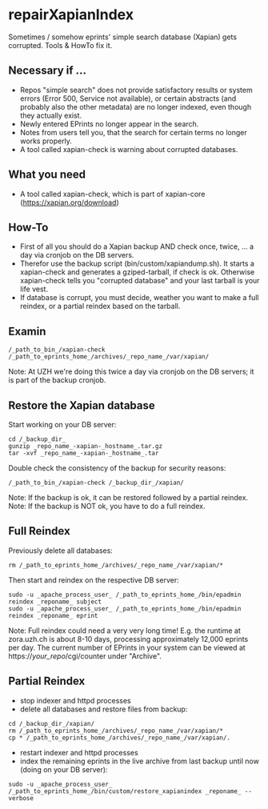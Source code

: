 # repairXapianIndex
Sometimes / somehow eprints' simple search database (Xapian) gets corrupted. Tools &amp; HowTo fix it.

## Necessary if ...
- Repos "simple search" does not provide satisfactory results or system errors (Error 500, Service not available), or certain abstracts (and probably also the other metadata) are no longer indexed, even though they actually exist.
- Newly entered EPrints no longer appear in the search.
- Notes from users tell you, that the search for certain terms no longer works properly.
- A tool called xapian-check is warning about corrupted databases.

## What you need
- A tool called xapian-check, which is part of xapian-core (https://xapian.org/download)

## How-To

* First of all you should do a Xapian backup AND check once, twice, ... a day via cronjob on the DB servers.
* Therefor use the backup script (bin/custom/xapiandump.sh). It starts a xapian-check and generates a gziped-tarball, if check is ok. Otherwise xapian-check tells you "corrupted database" and your last tarball is your life vest.
* If database is corrupt, you must decide, weather you want to make a full reindex, or a partial reindex based on the tarball.

## Examin

````
/_path_to_bin_/xapian-check /_path_to_eprints_home_/archives/_repo_name_/var/xapian/
````

Note: At UZH we're doing this twice a day via cronjob on the DB servers; it is part of the backup cronjob.

## Restore the Xapian database

Start working on your DB server:

````
cd /_backup_dir_
gunzip _repo_name_-xapian-_hostname_.tar.gz
tar -xvf _repo_name_-xapian-_hostname_.tar
````

Double check the consistency of the backup for security reasons:

````
/_path_to_bin_/xapian-check /_backup_dir_/xapian/
````

Note: If the backup is ok, it can be restored followed by a partial reindex.
Note: If the backup is NOT ok, you have to do a full reindex.

## Full Reindex

Previously delete all databases:
````
rm /_path_to_eprints_home_/archives/_repo_name_/var/xapian/*
````

Then start and reindex on the respective DB server:
````
sudo -u _apache_process_user_ /_path_to_eprints_home_/bin/epadmin reindex _reponame_ subject
sudo -u _apache_process_user_ /_path_to_eprints_home_/bin/epadmin reindex _reponame_ eprint
````

Note: Full reindex could need a very very long time! E.g. the runtime at zora.uzh.ch is about 8-10 days, processing approximately 12,000 eprints per day. The current number of EPrints in your system can be viewed at https://_your_repo_/cgi/counter under "Archive".

## Partial Reindex

- stop indexer and httpd processes
- delete all databases and restore files from backup:
````
cd /_backup_dir_/xapian/
rm /_path_to_eprints_home_/archives/_repo_name_/var/xapian/*
cp * /_path_to_eprints_home_/archives/_repo_name_/var/xapian/.
````
- restart indexer and httpd processes
- index the remaining eprints in the live archive from last backup until now (doing on your DB server):
````
sudo -u _apache_process_user_ /_path_to_eprints_home_/bin/custom/restore_xapianindex _reponame_ --verbose
````



